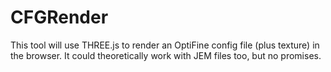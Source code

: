 # CFGRender
This tool will use THREE.js to render an OptiFine config file (plus texture) in the browser. It could theoretically work with JEM files too, but no promises.
